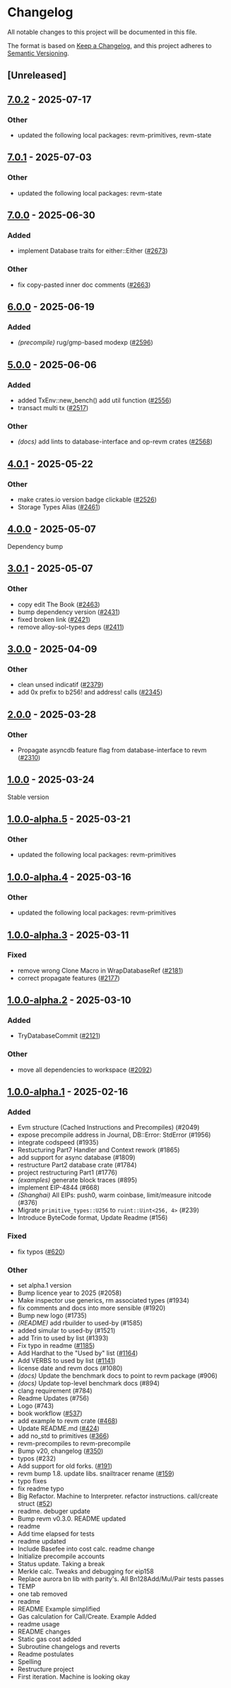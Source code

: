 # Changelog

All notable changes to this project will be documented in this file.

The format is based on [Keep a Changelog](https://keepachangelog.com/en/1.0.0/),
and this project adheres to [Semantic Versioning](https://semver.org/spec/v2.0.0.html).

## [Unreleased]

## [7.0.2](https://github.com/bluealloy/revm/compare/revm-database-interface-v7.0.1...revm-database-interface-v7.0.2) - 2025-07-17

### Other

- updated the following local packages: revm-primitives, revm-state

## [7.0.1](https://github.com/bluealloy/revm/compare/revm-database-interface-v7.0.0...revm-database-interface-v7.0.1) - 2025-07-03

### Other

- updated the following local packages: revm-state

## [7.0.0](https://github.com/bluealloy/revm/compare/revm-database-interface-v6.0.0...revm-database-interface-v7.0.0) - 2025-06-30

### Added

- implement Database traits for either::Either ([#2673](https://github.com/bluealloy/revm/pull/2673))

### Other

- fix copy-pasted inner doc comments ([#2663](https://github.com/bluealloy/revm/pull/2663))

## [6.0.0](https://github.com/bluealloy/revm/compare/revm-database-interface-v5.0.0...revm-database-interface-v6.0.0) - 2025-06-19

### Added

- *(precompile)* rug/gmp-based modexp ([#2596](https://github.com/bluealloy/revm/pull/2596))

## [5.0.0](https://github.com/bluealloy/revm/compare/revm-database-interface-v4.0.1...revm-database-interface-v5.0.0) - 2025-06-06

### Added

- added TxEnv::new_bench() add util function ([#2556](https://github.com/bluealloy/revm/pull/2556))
- transact multi tx ([#2517](https://github.com/bluealloy/revm/pull/2517))

### Other

- *(docs)* add lints to database-interface and op-revm crates ([#2568](https://github.com/bluealloy/revm/pull/2568))

## [4.0.1](https://github.com/bluealloy/revm/compare/revm-database-interface-v4.0.0...revm-database-interface-v4.0.1) - 2025-05-22

### Other

- make crates.io version badge clickable ([#2526](https://github.com/bluealloy/revm/pull/2526))
- Storage Types Alias ([#2461](https://github.com/bluealloy/revm/pull/2461))

## [4.0.0](https://github.com/bluealloy/revm/compare/revm-database-interface-v3.0.1...revm-database-interface-v4.0.0) - 2025-05-07

Dependency bump

## [3.0.1](https://github.com/bluealloy/revm/compare/revm-database-interface-v3.0.0...revm-database-interface-v3.0.1) - 2025-05-07

### Other

- copy edit The Book ([#2463](https://github.com/bluealloy/revm/pull/2463))
- bump dependency version ([#2431](https://github.com/bluealloy/revm/pull/2431))
- fixed broken link ([#2421](https://github.com/bluealloy/revm/pull/2421))
- remove alloy-sol-types deps ([#2411](https://github.com/bluealloy/revm/pull/2411))

## [3.0.0](https://github.com/bluealloy/revm/compare/revm-database-interface-v2.0.0...revm-database-interface-v3.0.0) - 2025-04-09

### Other

- clean unsed indicatif ([#2379](https://github.com/bluealloy/revm/pull/2379))
- add 0x prefix to b256! and address! calls ([#2345](https://github.com/bluealloy/revm/pull/2345))

## [2.0.0](https://github.com/bluealloy/revm/compare/revm-database-interface-v1.0.0...revm-database-interface-v2.0.0) - 2025-03-28

### Other

- Propagate asyncdb feature flag from database-interface to revm  ([#2310](https://github.com/bluealloy/revm/pull/2310))

## [1.0.0](https://github.com/bluealloy/revm/compare/revm-database-interface-v1.0.0-alpha.54...revm-database-interface-v1.0.0) - 2025-03-24

Stable version

## [1.0.0-alpha.5](https://github.com/bluealloy/revm/compare/revm-database-interface-v1.0.0-alpha.4...revm-database-interface-v1.0.0-alpha.5) - 2025-03-21

### Other

- updated the following local packages: revm-primitives

## [1.0.0-alpha.4](https://github.com/bluealloy/revm/compare/revm-database-interface-v1.0.0-alpha.3...revm-database-interface-v1.0.0-alpha.4) - 2025-03-16

### Other

- updated the following local packages: revm-primitives

## [1.0.0-alpha.3](https://github.com/bluealloy/revm/compare/revm-database-interface-v1.0.0-alpha.2...revm-database-interface-v1.0.0-alpha.3) - 2025-03-11

### Fixed

- remove wrong Clone Macro in WrapDatabaseRef ([#2181](https://github.com/bluealloy/revm/pull/2181))
- correct propagate features ([#2177](https://github.com/bluealloy/revm/pull/2177))

## [1.0.0-alpha.2](https://github.com/bluealloy/revm/compare/revm-database-interface-v1.0.0-alpha.1...revm-database-interface-v1.0.0-alpha.2) - 2025-03-10

### Added

- TryDatabaseCommit ([#2121](https://github.com/bluealloy/revm/pull/2121))

### Other

- move all dependencies to workspace ([#2092](https://github.com/bluealloy/revm/pull/2092))

## [1.0.0-alpha.1](https://github.com/bluealloy/revm/releases/tag/revm-database-interface-v1.0.0-alpha.1) - 2025-02-16

### Added

- Evm structure (Cached Instructions and Precompiles) (#2049)
- expose precompile address in Journal, DB::Error: StdError (#1956)
- integrate codspeed (#1935)
- Restucturing Part7 Handler and Context rework (#1865)
- add support for async database (#1809)
- restructure Part2 database crate (#1784)
- project restructuring Part1 (#1776)
- *(examples)* generate block traces (#895)
- implement EIP-4844 (#668)
- *(Shanghai)* All EIPs: push0, warm coinbase, limit/measure initcode (#376)
- Migrate `primitive_types::U256` to `ruint::Uint<256, 4>` (#239)
- Introduce ByteCode format, Update Readme (#156)

### Fixed

- fix typos ([#620](https://github.com/bluealloy/revm/pull/620))

### Other

- set alpha.1 version
- Bump licence year to 2025 (#2058)
- Make inspector use generics, rm associated types (#1934)
- fix comments and docs into more sensible (#1920)
- Bump new logo (#1735)
- *(README)* add rbuilder to used-by (#1585)
- added simular to used-by (#1521)
- add Trin to used by list (#1393)
- Fix typo in readme ([#1185](https://github.com/bluealloy/revm/pull/1185))
- Add Hardhat to the "Used by" list ([#1164](https://github.com/bluealloy/revm/pull/1164))
- Add VERBS to used by list ([#1141](https://github.com/bluealloy/revm/pull/1141))
- license date and revm docs (#1080)
- *(docs)* Update the benchmark docs to point to revm package (#906)
- *(docs)* Update top-level benchmark docs (#894)
- clang requirement (#784)
- Readme Updates (#756)
- Logo (#743)
- book workflow ([#537](https://github.com/bluealloy/revm/pull/537))
- add example to revm crate ([#468](https://github.com/bluealloy/revm/pull/468))
- Update README.md ([#424](https://github.com/bluealloy/revm/pull/424))
- add no_std to primitives ([#366](https://github.com/bluealloy/revm/pull/366))
- revm-precompiles to revm-precompile
- Bump v20, changelog ([#350](https://github.com/bluealloy/revm/pull/350))
- typos (#232)
- Add support for old forks. ([#191](https://github.com/bluealloy/revm/pull/191))
- revm bump 1.8. update libs. snailtracer rename ([#159](https://github.com/bluealloy/revm/pull/159))
- typo fixes
- fix readme typo
- Big Refactor. Machine to Interpreter. refactor instructions. call/create struct ([#52](https://github.com/bluealloy/revm/pull/52))
- readme. debuger update
- Bump revm v0.3.0. README updated
- readme
- Add time elapsed for tests
- readme updated
- Include Basefee into cost calc. readme change
- Initialize precompile accounts
- Status update. Taking a break
- Merkle calc. Tweaks and debugging for eip158
- Replace aurora bn lib with parity's. All Bn128Add/Mul/Pair tests passes
- TEMP
- one tab removed
- readme
- README Example simplified
- Gas calculation for Call/Create. Example Added
- readme usage
- README changes
- Static gas cost added
- Subroutine changelogs and reverts
- Readme postulates
- Spelling
- Restructure project
- First iteration. Machine is looking okay
